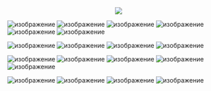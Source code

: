 <div id="header" align="center">
  <img src="https://media.giphy.com/media/ztpMY1t5VYWlO/giphy.gif?cid=790b7611lybmbypbfycaan0fdywtm7c9ajgg5ggjlkqu4jiq&ep=v1_gifs_search&rid=giphy.gif&ct=g"/>
</div>




![изображение](https://img.shields.io/badge/python-090909?style=for-the-badge&logo=python)
![изображение](https://img.shields.io/badge/html-090909?style=for-the-badge&logo=html)
![изображение](https://img.shields.io/badge/css-090909?style=for-the-badge&logo=css)
![изображение](https://img.shields.io/badge/FastAPI-090909?style=for-the-badge&logo=fastapi)
![изображение](https://img.shields.io/badge/django-090909?style=for-the-badge&logo=django)
![изображение](https://img.shields.io/badge/c-090909?style=for-the-badge&logo=c)


![изображение](https://img.shields.io/badge/Obsidian-090909?style=for-the-badge&logo=obsidian)
![изображение](https://img.shields.io/badge/linux-090909?style=for-the-badge&logo=linux)
![изображение](https://img.shields.io/badge/jinja-090909?style=for-the-badge&logo=jinja)
![изображение](https://img.shields.io/badge/vscode-090909?style=for-the-badge&logo=vscode)

![изображение](https://img.shields.io/badge/PostgreSQL-090909?style=for-the-badge&logo=postgresql)
![изображение](https://img.shields.io/badge/Docker-090909?style=for-the-badge&logo=docker)
![изображение](https://img.shields.io/badge/Nginx-090909?style=for-the-badge&logo=nginx)
![изображение](https://img.shields.io/badge/sql-090909?style=for-the-badge&logo=sql)
![изображение](https://img.shields.io/badge/sqlite-090909?style=for-the-badge&logo=sqlite)

![изображение](https://img.shields.io/badge/aiohttp-090909?style=for-the-badge&logo=aiohttp)
![изображение](https://img.shields.io/badge/aiogram-090909?style=for-the-badge&logo=aiogram)
![изображение](https://img.shields.io/badge/Redis-090909?style=for-the-badge&logo=redis)
![изображение](https://img.shields.io/badge/pydantic-090909?style=for-the-badge&logo=pydantic)






<!--
**LateAFQ/LateAFQ** is a ✨ _special_ ✨ repository because its `README.md` (this file) appears on your GitHub profile.

Here are some ideas to get you started:

- 🔭 I’m currently working on ...
- 🌱 I’m currently learning ...
- 👯 I’m looking to collaborate on ...
- 🤔 I’m looking for help with ...
- 💬 Ask me about ...
- 📫 How to reach me: ...
- 😄 Pronouns: ...
- ⚡ Fun fact: ...
-->
